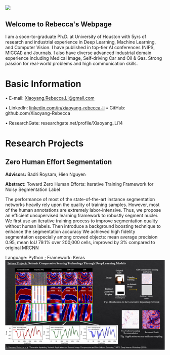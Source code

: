 ![](https://pandao.github.io/editor.md/images/logos/editormd-logo-180x180.png)

## Welcome to Rebecca's Webpage
I am a soon-to-graduate Ph.D. at University of Houston with 5yrs of research and industrial experience in Deep Learning, Machine Learning, and Computer Vision. I have published in top-tier AI conferences (NIPS, MICCAI) and Journals. I also have diverse advanced industrial domain experience including Medical Image, Self-driving Car and Oil & Gas. Strong passion for real-world problems and high communication skills.

# Basic Information
•	E-mail:              Xiaoyang.Rebecca.Li@gmail.com

•	LinkedIn:         [linkedin.com/in/xiaoyang-rebecca-li](http://linkedin.com/in/xiaoyang-rebecca-li "linkedin.com/in/xiaoyang-rebecca-li")
•	GitHub:            github.com/Xiaoyang-Rebecca  

•	ResearchGate: researchgate.net/profile/Xiaoyang_Li14

# Research Projects

## Zero Human Effort Segmentation 

**Advisors:** Badri Roysam, Hien Nguyen

**Abstract:** Toward Zero Human Efforts: Iterative Training Framework for Noisy Segmentation Label

The performance of most of the state-of-the-art instance segmentation networks heavily rely upon the quality of training samples. However, most of the human annotations are extremely labor-intensive. Thus, we propose an efficient unsupervised learning framework to robustly segment nuclei. We first use an iterative training process to improve segmentation quality without human labels. Then introduce a background boosting technique to enhance the segmentation accuracy We achieved high fidelity segmentation especially among crowed objects: mean average precision 0.95, mean IoU 79.1% over 200,000 cells, improved by 3% compared to original MRCNN

Language: Python      ;   Framework: Keras 
![](https://github.com/Xiaoyang-Rebecca/xiaoyang-rebecca.github.io/blob/master/figures/Compression.PNG)
